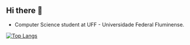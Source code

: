 ## Hi there 👋

* Computer Science student at UFF - Universidade Federal Fluminense.

[![Top Langs](https://github-readme-stats.vercel.app/api/top-langs/?username=carinalanchine&layout=compact&theme=dark)](https://github.com/anuraghazra/github-readme-stats)

<!--
**carinalanchine/carinalanchine** is a ✨ _special_ ✨ repository because its `README.md` (this file) appears on your GitHub profile.

Here are some ideas to get you started:

- 🔭 I’m currently working on ...
- 🌱 I’m currently learning ...
- 👯 I’m looking to collaborate on ...
- 🤔 I’m looking for help with ...
- 💬 Ask me about ...
- 📫 How to reach me: ...
- 😄 Pronouns: ...
- ⚡ Fun fact: ...
-->
